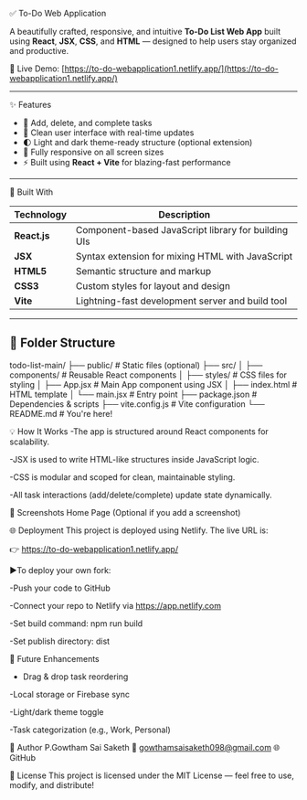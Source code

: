 ✅ To-Do Web Application

A beautifully crafted, responsive, and intuitive **To-Do List Web App** built using **React**, **JSX**, **CSS**, and **HTML** — designed to help users stay organized and productive.

🚀 Live Demo: [https://to-do-webapplication1.netlify.app/](https://to-do-webapplication1.netlify.app/)

---

 ✨ Features

- 📌 Add, delete, and complete tasks
- 📝 Clean user interface with real-time updates
- 🌓 Light and dark theme-ready structure (optional extension)
- 📱 Fully responsive on all screen sizes
- ⚡ Built using **React + Vite** for blazing-fast performance

---

 🔧 Built With

| Technology | Description |
|------------|-------------|
| **React.js** | Component-based JavaScript library for building UIs |
| **JSX** | Syntax extension for mixing HTML with JavaScript |
| **HTML5** | Semantic structure and markup |
| **CSS3** | Custom styles for layout and design |
| **Vite** | Lightning-fast development server and build tool |

---

## 📁 Folder Structure

todo-list-main/
├── public/ # Static files (optional)
├── src/
│ ├── components/ # Reusable React components
│ ├── styles/ # CSS files for styling
│ ├── App.jsx # Main App component using JSX
│ ├── index.html # HTML template
│ └── main.jsx # Entry point
├── package.json # Dependencies & scripts
├── vite.config.js # Vite configuration
└── README.md # You're here!


💡 How It Works
-The app is structured around React components for scalability.

-JSX is used to write HTML-like structures inside JavaScript logic.

-CSS is modular and scoped for clean, maintainable styling.

-All task interactions (add/delete/complete) update state dynamically.

📸 Screenshots
Home Page
(Optional if you add a screenshot)

🌐 Deployment
This project is deployed using Netlify. The live URL is:

👉 https://to-do-webapplication1.netlify.app/

▶️To deploy your own fork:

-Push your code to GitHub

-Connect your repo to Netlify via https://app.netlify.com

-Set build command: npm run build

-Set publish directory: dist

📌 Future Enhancements
- Drag & drop task reordering

 -Local storage or Firebase sync

 -Light/dark theme toggle

 -Task categorization (e.g., Work, Personal)

🙌 Author
P.Gowtham Sai Saketh
📧 gowthamsaisaketh098@gmail.com
🌐 GitHub

📜 License
This project is licensed under the MIT License — feel free to use, modify, and distribute!
